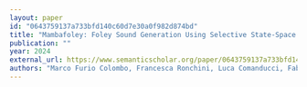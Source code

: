```yaml
---
layout: paper
id: "0643759137a733bfd140c60d7e30a0f982d874bd"
title: "Mambafoley: Foley Sound Generation Using Selective State-Space Models"
publication: ""
year: 2024
external_url: https://www.semanticscholar.org/paper/0643759137a733bfd140c60d7e30a0f982d874bd
authors: "Marco Furio Colombo, Francesca Ronchini, Luca Comanducci, Fabio Antonacci"
---
```

